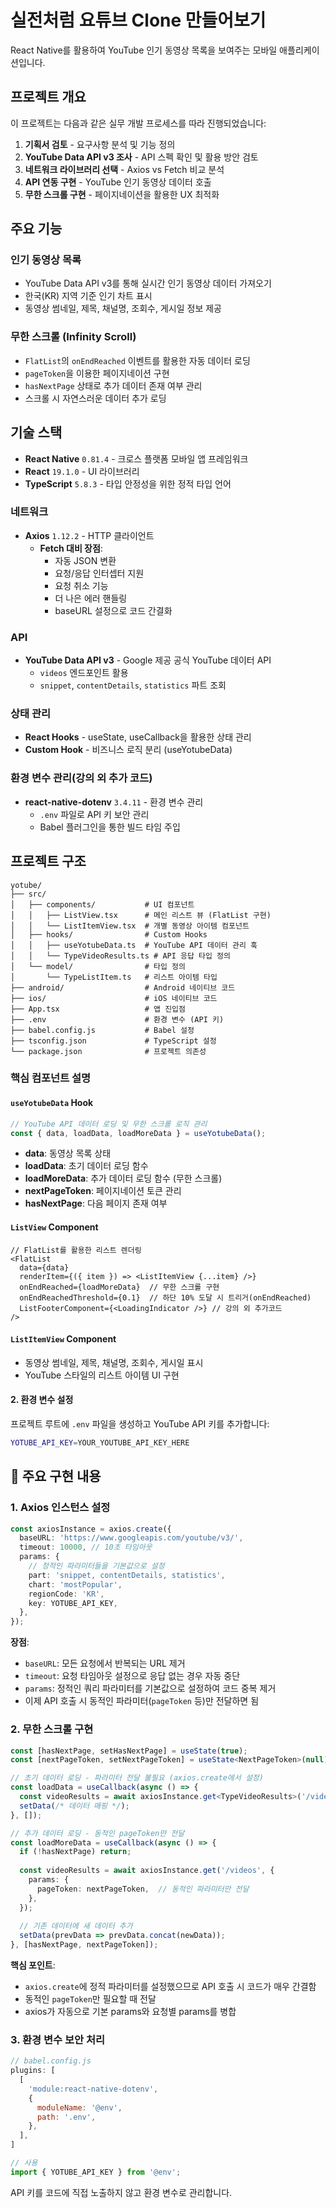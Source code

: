 # 실전처럼 요튜브 Clone 만들어보기

React Native를 활용하여 YouTube 인기 동영상 목록을 보여주는 모바일 애플리케이션입니다. 

## 프로젝트 개요

이 프로젝트는 다음과 같은 실무 개발 프로세스를 따라 진행되었습니다:

1. **기획서 검토** - 요구사항 분석 및 기능 정의
2. **YouTube Data API v3 조사** - API 스펙 확인 및 활용 방안 검토
3. **네트워크 라이브러리 선택** - Axios vs Fetch 비교 분석
4. **API 연동 구현** - YouTube 인기 동영상 데이터 호출
5. **무한 스크롤 구현** - 페이지네이션을 활용한 UX 최적화

## 주요 기능

### 인기 동영상 목록
- YouTube Data API v3를 통해 실시간 인기 동영상 데이터 가져오기
- 한국(KR) 지역 기준 인기 차트 표시
- 동영상 썸네일, 제목, 채널명, 조회수, 게시일 정보 제공

### 무한 스크롤 (Infinity Scroll)
- `FlatList`의 `onEndReached` 이벤트를 활용한 자동 데이터 로딩
- `pageToken`을 이용한 페이지네이션 구현
- `hasNextPage` 상태로 추가 데이터 존재 여부 관리
- 스크롤 시 자연스러운 데이터 추가 로딩

## 기술 스택

- **React Native** `0.81.4` - 크로스 플랫폼 모바일 앱 프레임워크
- **React** `19.1.0` - UI 라이브러리
- **TypeScript** `5.8.3` - 타입 안정성을 위한 정적 타입 언어

### 네트워크
- **Axios** `1.12.2` - HTTP 클라이언트
  - **Fetch 대비 장점**:
    - 자동 JSON 변환
    - 요청/응답 인터셉터 지원
    - 요청 취소 기능
    - 더 나은 에러 핸들링
    - baseURL 설정으로 코드 간결화

### API
- **YouTube Data API v3** - Google 제공 공식 YouTube 데이터 API
  - `videos` 엔드포인트 활용
  - `snippet`, `contentDetails`, `statistics` 파트 조회

### 상태 관리
- **React Hooks** - useState, useCallback을 활용한 상태 관리
- **Custom Hook** - 비즈니스 로직 분리 (useYotubeData)

### 환경 변수 관리(강의 외 추가 코드)
- **react-native-dotenv** `3.4.11` - 환경 변수 관리
  - `.env` 파일로 API 키 보안 관리
  - Babel 플러그인을 통한 빌드 타임 주입

## 프로젝트 구조

```
yotube/
├── src/
│   ├── components/           # UI 컴포넌트
│   │   ├── ListView.tsx      # 메인 리스트 뷰 (FlatList 구현)
│   │   └── ListItemView.tsx  # 개별 동영상 아이템 컴포넌트
│   ├── hooks/                # Custom Hooks
│   │   ├── useYotubeData.ts  # YouTube API 데이터 관리 훅
│   │   └── TypeVideoResults.ts # API 응답 타입 정의
│   └── model/                # 타입 정의
│       └── TypeListItem.ts   # 리스트 아이템 타입
├── android/                  # Android 네이티브 코드
├── ios/                      # iOS 네이티브 코드
├── App.tsx                   # 앱 진입점
├── .env                      # 환경 변수 (API 키)
├── babel.config.js           # Babel 설정
├── tsconfig.json             # TypeScript 설정
└── package.json              # 프로젝트 의존성
```

### 핵심 컴포넌트 설명

#### `useYotubeData` Hook
```ts
// YouTube API 데이터 로딩 및 무한 스크롤 로직 관리
const { data, loadData, loadMoreData } = useYotubeData();
```
- **data**: 동영상 목록 상태
- **loadData**: 초기 데이터 로딩 함수
- **loadMoreData**: 추가 데이터 로딩 함수 (무한 스크롤)
- **nextPageToken**: 페이지네이션 토큰 관리
- **hasNextPage**: 다음 페이지 존재 여부

#### `ListView` Component
```tsx
// FlatList를 활용한 리스트 렌더링
<FlatList
  data={data}
  renderItem={({ item }) => <ListItemView {...item} />}
  onEndReached={loadMoreData}  // 무한 스크롤 구현
  onEndReachedThreshold={0.1}  // 하단 10% 도달 시 트리거(onEndReached)
  ListFooterComponent={<LoadingIndicator />} // 강의 외 추가코드
/>

```

#### `ListItemView` Component
- 동영상 썸네일, 제목, 채널명, 조회수, 게시일 표시
- YouTube 스타일의 리스트 아이템 UI 구현

#### 2. 환경 변수 설정

프로젝트 루트에 `.env` 파일을 생성하고 YouTube API 키를 추가합니다:

```bash
YOTUBE_API_KEY=YOUR_YOUTUBE_API_KEY_HERE
```

## 🔧 주요 구현 내용

### 1. Axios 인스턴스 설정

```typescript
const axiosInstance = axios.create({
  baseURL: 'https://www.googleapis.com/youtube/v3/',
  timeout: 10000, // 10초 타임아웃
  params: {
    // 정적인 파라미터들을 기본값으로 설정
    part: 'snippet, contentDetails, statistics',
    chart: 'mostPopular',
    regionCode: 'KR',
    key: YOTUBE_API_KEY,
  },
});
```

**장점**:
- `baseURL`: 모든 요청에서 반복되는 URL 제거
- `timeout`: 요청 타임아웃 설정으로 응답 없는 경우 자동 중단
- `params`: 정적인 쿼리 파라미터를 기본값으로 설정하여 코드 중복 제거
- 이제 API 호출 시 동적인 파라미터(`pageToken` 등)만 전달하면 됨

### 2. 무한 스크롤 구현

```typescript
const [hasNextPage, setHasNextPage] = useState(true);
const [nextPageToken, setNextPageToken] = useState<NextPageToken>(null);

// 초기 데이터 로딩 - 파라미터 전달 불필요 (axios.create에서 설정)
const loadData = useCallback(async () => {
  const videoResults = await axiosInstance.get<TypeVideoResults>('/videos');
  setData(/* 데이터 매핑 */);
}, []);

// 추가 데이터 로딩 - 동적인 pageToken만 전달
const loadMoreData = useCallback(async () => {
  if (!hasNextPage) return;
  
  const videoResults = await axiosInstance.get('/videos', {
    params: {
      pageToken: nextPageToken,  // 동적인 파라미터만 전달
    },
  });
  
  // 기존 데이터에 새 데이터 추가
  setData(prevData => prevData.concat(newData));
}, [hasNextPage, nextPageToken]);
```

**핵심 포인트**:
- `axios.create`에 정적 파라미터를 설정했으므로 API 호출 시 코드가 매우 간결함
- 동적인 `pageToken`만 필요할 때 전달
- axios가 자동으로 기본 params와 요청별 params를 병합

### 3. 환경 변수 보안 처리

```js
// babel.config.js
plugins: [
  [
    'module:react-native-dotenv',
    {
      moduleName: '@env',
      path: '.env',
    },
  ],
]

// 사용
import { YOTUBE_API_KEY } from '@env';
```

API 키를 코드에 직접 노출하지 않고 환경 변수로 관리합니다.
